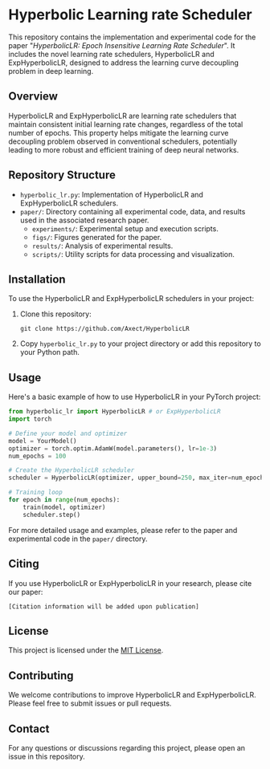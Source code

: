 # Hyperbolic Learning rate Scheduler

This repository contains the implementation and experimental code for the paper "_HyperbolicLR: Epoch Insensitive Learning Rate Scheduler_".
It includes the novel learning rate schedulers, HyperbolicLR and ExpHyperbolicLR, designed to address the learning curve decoupling problem in deep learning.

## Overview

HyperbolicLR and ExpHyperbolicLR are learning rate schedulers that maintain consistent initial learning rate changes, regardless of the total number of epochs.
This property helps mitigate the learning curve decoupling problem observed in conventional schedulers, potentially leading to more robust and efficient training of deep neural networks.

## Repository Structure

- `hyperbolic_lr.py`: Implementation of HyperbolicLR and ExpHyperbolicLR schedulers.
- `paper/`: Directory containing all experimental code, data, and results used in the associated research paper.
  - `experiments/`: Experimental setup and execution scripts.
  - `figs/`: Figures generated for the paper.
  - `results/`: Analysis of experimental results.
  - `scripts/`: Utility scripts for data processing and visualization.

## Installation

To use the HyperbolicLR and ExpHyperbolicLR schedulers in your project:

1. Clone this repository:
   ```
   git clone https://github.com/Axect/HyperbolicLR
   ```

2. Copy `hyperbolic_lr.py` to your project directory or add this repository to your Python path.

## Usage

Here's a basic example of how to use HyperbolicLR in your PyTorch project:

```python
from hyperbolic_lr import HyperbolicLR # or ExpHyperbolicLR
import torch

# Define your model and optimizer
model = YourModel()
optimizer = torch.optim.AdamW(model.parameters(), lr=1e-3)
num_epochs = 100

# Create the HyperbolicLR scheduler
scheduler = HyperbolicLR(optimizer, upper_bound=250, max_iter=num_epochs, init_lr=1e-2, infimum_lr=1e-5)

# Training loop
for epoch in range(num_epochs):
    train(model, optimizer)
    scheduler.step()
```

For more detailed usage and examples, please refer to the paper and experimental code in the `paper/` directory.

## Citing

If you use HyperbolicLR or ExpHyperbolicLR in your research, please cite our paper:

```
[Citation information will be added upon publication]
```

## License

This project is licensed under the [MIT License](LICENSE).

## Contributing

We welcome contributions to improve HyperbolicLR and ExpHyperbolicLR. Please feel free to submit issues or pull requests.

## Contact

For any questions or discussions regarding this project, please open an issue in this repository.
